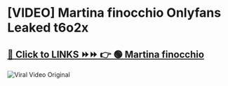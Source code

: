 
 # [VIDEO] Martina finocchio Onlyfans Leaked t6o2x

## <h2><a href="https://clipsfans.com/Martina_finocchio&ref=git">🔗 Click to LINKS ⏩⏩ 👉 🟢 Martina finocchio </a></h2>

<a href="https://clipsfans.com/Martina_finocchio&ref=git" rel="nofollow" data-target="animated-image.originalLink"><img src="https://i.ibb.co.com/xMMVF88/686577567.gif" alt="Viral Video Original" style="max-width: 100%; display: inline-block;" data-target="animated-image.originalImage"></a>

